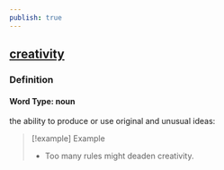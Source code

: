 ```yaml
---
publish: true
---
```


## [creativity](https://dictionary.cambridge.org/dictionary/english/creativity)

### Definition
#### Word Type: noun
the ability to produce or use original and unusual ideas:

>[!example] Example
> - Too many rules might deaden creativity.
